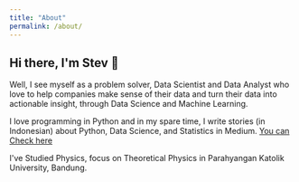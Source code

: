 ```yaml
---
title: "About"
permalink: /about/
---
```


<h2>Hi there, I'm Stev 👋</h2>

Well, I see myself as a problem solver, Data Scientist and Data Analyst who  love  to  help  companies  make  sense  of  their  data  and  turn their  data  into  actionable  insight, through  Data  Science  and Machine Learning. 

I love programming in Python and in my spare time, I write stories (in Indonesian) about Python, Data Science, and Statistics in Medium. [You can Check here](https://medium.com/@stevkarta)

I've Studied Physics, focus on Theoretical Physics in Parahyangan Katolik University, Bandung. 



